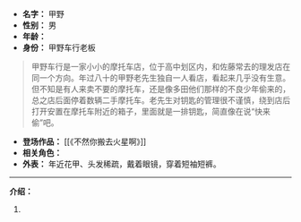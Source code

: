 
- **名字：** 甲野
- **性别：** 男
- **年龄：** 
- **身份：** 甲野车行老板

> 甲野车行是一家小小的摩托车店，位于高中划区内，和佐藤常去的理发店在同一个方向。年过八十的甲野老先生独自一人看店，看起来几乎没有生意。但不知是有人来卖不要的摩托车，还是像多田他们那样的不良少年偷来的，总之店后面停着数辆二手摩托车。老先生对钥匙的管理很不谨慎，绕到店后打开安置在摩托车附近的箱子，里面就是一排钥匙，简直像在说“快来偷”吧。

- **登场作品：** [[《不然你搬去火星啊》]]
- **相关角色：** 
- **外表：** 年近花甲、头发稀疏，戴着眼镜，穿着短袖短裤。

---

**介绍：** 

1. 
